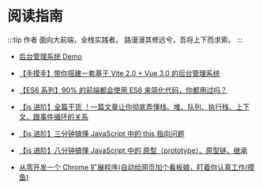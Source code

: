 # 阅读指南

:::tip 作者
面向大前端，全栈实践者。
路漫漫其修远兮，吾将上下而求索。
:::

- [后台管理系统 Demo](http://admin.xyob.top)

- [【手摸手】带你搭建一套基于 Vite 2.0 + Vue 3.0 的后台管理系统](https://juejin.cn/post/6959364560385998856)

- [【ES6 系列】90% 的前端都会使用 ES6 来简化代码，你都用过吗？](https://juejin.cn/post/6960868793140641799)

- [【js 进阶】全篇干货 ！一篇文章让你彻底弄懂栈、堆、队列、执行栈、上下文、跟事件循环的关系](https://juejin.cn/post/6966158666030383118)

- [【js 进阶】三分钟搞懂 JavaScript 中的 this 指向问题](https://juejin.cn/post/6969450241997144095)

- [【js 进阶】八分钟搞懂 JavaScript 中的 原型（prototype）、原型链、继承](https://juejin.cn/post/6991736335249702949)

- [从零开发一个 Chrome 扩展程序(自动给网页加个看板娘，盯着你认真工作/摸鱼)](https://juejin.cn/post/7181709885409591354)
